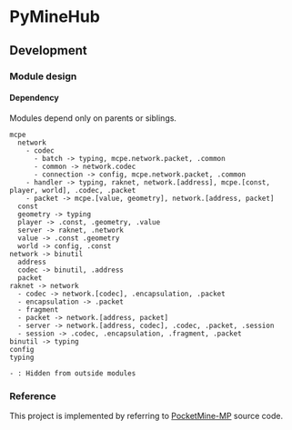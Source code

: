 # PyMineHub

## Development

### Module design

#### Dependency

Modules depend only on parents or siblings.

```
mcpe
  network
    - codec
      - batch -> typing, mcpe.network.packet, .common
      - common -> network.codec
      - connection -> config, mcpe.network.packet, .common
    - handler -> typing, raknet, network.[address], mcpe.[const, player, world], .codec, .packet
    - packet -> mcpe.[value, geometry], network.[address, packet]
  const
  geometry -> typing
  player -> .const, .geometry, .value
  server -> raknet, .network
  value -> .const .geometry
  world -> config, .const
network -> binutil
  address
  codec -> binutil, .address
  packet
raknet -> network
  - codec -> network.[codec], .encapsulation, .packet
  - encapsulation -> .packet
  - fragment
  - packet -> network.[address, packet]
  - server -> network.[address, codec], .codec, .packet, .session
  - session -> .codec, .encapsulation, .fragment, .packet
binutil -> typing
config
typing

- : Hidden from outside modules
```

### Reference

This project is implemented by referring to [PocketMine-MP](https://github.com/pmmp/PocketMine-MP) source code.
